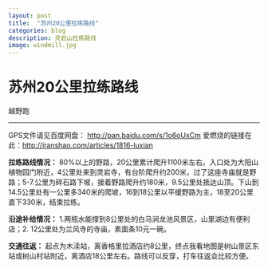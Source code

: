 ```yaml
---
layout: post
title:  "苏州20公里拉练路线"
categories: blog
description: 灵岩山拉练路线
image: windmill.jpg
---
```



# 苏州20公里拉练路线

越野跑

---

GPS文件请见百度网盘： http://pan.baidu.com/s/1o6oUxCm
爱燃烧的链接在此：http://iranshao.com/articles/1816-luxian

**拉练路线情况：**
80%以上的野路，20公里累计爬升1100米左右。入口处为大阳山植物园门附近，4公里处来到灵岩寺，有台阶爬升约200米，过了这座寺庙就是野路；5-7.公里为碎石路下坡，接着野路爬升约180米，9.5公里处抵达山顶。下山到14.5公里处有一公里多340米的爬坡，16到18公里以平缓野路为主，18至20公里直下330米，结束拉练。

**沿途补给情况：**
1.两瓶水能撑到8公里处的白马涧龙池风景区，山里湖边有便利店；2. 12公里处为兰风寺的寺庙，素面条10元一碗。

**交通往返：**
起点为木渎站，离香格里拉酒店约8公里，终点我看地图是树山景区东站或树山村站附近，离酒店18公里左右。路线可以反穿，打车往返会比较方便。





